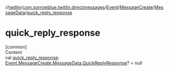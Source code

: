 //[twitlin](../../../../index.md)/[com.sorrowblue.twitlin.directmessages](../../../index.md)/[Event](../../index.md)/[MessageCreate](../index.md)/[MessageData](index.md)/[quick_reply_response](quick_reply_response.md)



# quick_reply_response  
[common]  
Content  
val [quick_reply_response](quick_reply_response.md): [Event.MessageCreate.MessageData.QuickReplyResponse](-quick-reply-response/index.md)? = null  



